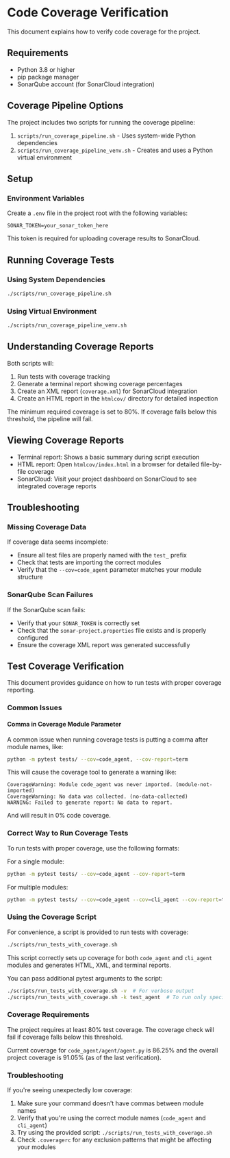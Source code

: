 # Code Coverage Verification

This document explains how to verify code coverage for the project.

## Requirements

- Python 3.8 or higher
- pip package manager
- SonarQube account (for SonarCloud integration)

## Coverage Pipeline Options

The project includes two scripts for running the coverage pipeline:

1. `scripts/run_coverage_pipeline.sh` - Uses system-wide Python dependencies
2. `scripts/run_coverage_pipeline_venv.sh` - Creates and uses a Python virtual environment

## Setup

### Environment Variables

Create a `.env` file in the project root with the following variables:

```
SONAR_TOKEN=your_sonar_token_here
```

This token is required for uploading coverage results to SonarCloud.

## Running Coverage Tests

### Using System Dependencies

```bash
./scripts/run_coverage_pipeline.sh
```

### Using Virtual Environment

```bash
./scripts/run_coverage_pipeline_venv.sh
```

## Understanding Coverage Reports

Both scripts will:

1. Run tests with coverage tracking
2. Generate a terminal report showing coverage percentages
3. Create an XML report (`coverage.xml`) for SonarCloud integration
4. Create an HTML report in the `htmlcov/` directory for detailed inspection

The minimum required coverage is set to 80%. If coverage falls below this threshold, the pipeline will fail.

## Viewing Coverage Reports

- Terminal report: Shows a basic summary during script execution
- HTML report: Open `htmlcov/index.html` in a browser for detailed file-by-file coverage
- SonarCloud: Visit your project dashboard on SonarCloud to see integrated coverage reports

## Troubleshooting

### Missing Coverage Data

If coverage data seems incomplete:
- Ensure all test files are properly named with the `test_` prefix
- Check that tests are importing the correct modules
- Verify that the `--cov=code_agent` parameter matches your module structure

### SonarQube Scan Failures

If the SonarQube scan fails:
- Verify that your `SONAR_TOKEN` is correctly set
- Check that the `sonar-project.properties` file exists and is properly configured
- Ensure the coverage XML report was generated successfully

## Test Coverage Verification

This document provides guidance on how to run tests with proper coverage reporting.

### Common Issues

#### Comma in Coverage Module Parameter

A common issue when running coverage tests is putting a comma after module names, like:

```bash
python -m pytest tests/ --cov=code_agent, --cov-report=term
```

This will cause the coverage tool to generate a warning like:
```
CoverageWarning: Module code_agent was never imported. (module-not-imported)
CoverageWarning: No data was collected. (no-data-collected)
WARNING: Failed to generate report: No data to report.
```

And will result in 0% code coverage.

### Correct Way to Run Coverage Tests

To run tests with proper coverage, use the following formats:

For a single module:
```bash
python -m pytest tests/ --cov=code_agent --cov-report=term
```

For multiple modules:
```bash
python -m pytest tests/ --cov=code_agent --cov=cli_agent --cov-report=term
```

### Using the Coverage Script

For convenience, a script is provided to run tests with coverage:

```bash
./scripts/run_tests_with_coverage.sh
```

This script correctly sets up coverage for both `code_agent` and `cli_agent` modules and generates HTML, XML, and terminal reports.

You can pass additional pytest arguments to the script:

```bash
./scripts/run_tests_with_coverage.sh -v  # For verbose output
./scripts/run_tests_with_coverage.sh -k test_agent  # To run only specific tests
```

### Coverage Requirements

The project requires at least 80% test coverage. The coverage check will fail if coverage falls below this threshold.

Current coverage for `code_agent/agent/agent.py` is 86.25% and the overall project coverage is 91.05% (as of the last verification).

### Troubleshooting

If you're seeing unexpectedly low coverage:

1. Make sure your command doesn't have commas between module names
2. Verify that you're using the correct module names (`code_agent` and `cli_agent`)
3. Try using the provided script: `./scripts/run_tests_with_coverage.sh`
4. Check `.coveragerc` for any exclusion patterns that might be affecting your modules
